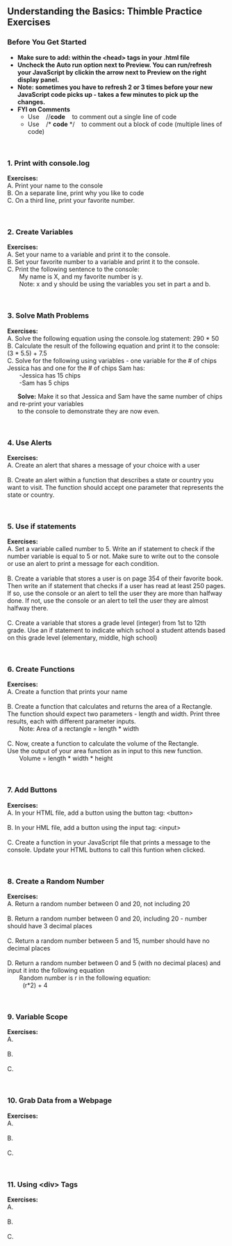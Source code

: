## Understanding the Basics: Thimble Practice Exercises

### Before You Get Started
* **Make sure to add: <script src="script.js"></script> within the &lt;head> tags in your .html file**
* **Uncheck the Auto run option next to Preview. You can run/refresh your JavaScript by clickin the arrow next to Preview on the right display panel.**
* **Note: sometimes you have to refresh 2 or 3 times before your new JavaScript code picks up - takes a few minutes to pick up the changes.**
* **FYI on Comments**
  * Use &nbsp;&nbsp;  //**code** &nbsp;&nbsp;   to comment out a single line of code
  * Use &nbsp;&nbsp; /* **code** */ &nbsp;&nbsp; to comment out a block of code (multiple lines of code)

<br>

### 1. Print with console.log

**Exercises:** <br>
A.  Print your name to the console <br>
B.  On a separate line, print why you like to code <br>
C.  On a third line, print your favorite number. <br>

<br>

### 2. Create Variables
**Exercises:** <br>
A.  Set your name to a variable and print it to the console. <br>
B.  Set your favorite number to a variable and print it to the console. <br>
C.  Print the following sentence to the console: <br>
&nbsp;&nbsp;&nbsp;&nbsp;&nbsp;&nbsp; My name is X, and my favorite number is y. <br>
&nbsp;&nbsp;&nbsp;&nbsp;&nbsp;&nbsp; Note: x and y should be using the variables you set in part a and b. <br>

<br>

### 3. Solve Math Problems
**Exercises:** <br>
A.  Solve the following equation using the console.log statement: 290 * 50 <br>
B.  Calculate the result of the following equation and print it to the console: (3 * 5.5) + 7.5 <br>
C.  Solve for the following using variables - one variable for the # of chips Jessica has and one for the # of chips Sam has:<br>
&nbsp;&nbsp;&nbsp;&nbsp;&nbsp;&nbsp; -Jessica has 15 chips <br>
&nbsp;&nbsp;&nbsp;&nbsp;&nbsp;&nbsp; -Sam has 5 chips<br>
          
&nbsp;&nbsp;&nbsp;&nbsp;&nbsp;&nbsp;**Solve:** Make it so that Jessica and Sam have the same number of chips and re-print your variables <br>
&nbsp;&nbsp;&nbsp;&nbsp;&nbsp;&nbsp;to the console to demonstrate they are now even.  <br>

<br>

### 4. Use Alerts
**Exercises:** <br>
A.  Create an alert that shares a message of your choice with a user <br><br>
B.  Create an alert within a function that describes a state or country you want to visit. The function should accept one parameter that represents the state or country. <br>

<br>

### 5. Use if statements
**Exercises:** <br>
A.  Set a variable called number to 5. Write an if statement to check if the number variable is equal to 5 or not. Make sure to write out to the console or use an alert to print a message for each condition. <br><br>
B.  Create a variable that stores a user is on page 354 of their favorite book. Then write an if statement that checks if a user has read at least 250 pages. If so, use the console or an alert to tell the user they are more than halfway done. If not, use the console or an alert to tell the user they are almost halfway there. <br><br>
C.  Create a variable that stores a grade level (integer) from 1st to 12th grade. Use an if statement to indicate which school a student attends based on this grade level (elementary, middle, high school)

<br>

### 6. Create Functions
**Exercises:** <br>
A.  Create a function that prints your name <br><br>
B.  Create a function that calculates and returns the area of a Rectangle. <br>
The function should expect two parameters - length and width. Print three results, each with different parameter inputs.<br>
&nbsp;&nbsp;&nbsp;&nbsp;&nbsp;&nbsp; Note: Area of a rectangle = length * width <br><br>
C.  Now, create a function to calculate the volume of the Rectangle. <br>
Use the output of your area function as in input to this new function.<br>
&nbsp;&nbsp;&nbsp;&nbsp;&nbsp;&nbsp; Volume = length * width * height

<br>

### 7. Add Buttons
**Exercises:** <br>
A.  In your HTML file, add a button using the button tag: &lt;button> <br><br>
B.  In your HML file, add a button using the input tag: &lt;input> <br><br>
C.  Create a function in your JavaScript file that prints a message to the console. Update your HTML buttons to call this funtion when clicked.

<br>

### 8. Create a Random Number
**Exercises:** <br>
A.  Return a random number between 0 and 20, not including 20 <br><br>
B.  Return a random number between 0 and 20, including 20 - number should have 3 decimal places <br><br>
C.  Return a random number between 5 and 15, number should have no decimal places <br><br>
D.  Return a random number between 0 and 5 (with no decimal places) and input it into the following equation <br>
&nbsp;&nbsp;&nbsp;&nbsp;&nbsp;&nbsp; Random number is r in the following equation:<br>
&nbsp;&nbsp;&nbsp;&nbsp;&nbsp;&nbsp;&nbsp;&nbsp; (r*2) + 4

<br>

### 9. Variable Scope
**Exercises:** <br>
A.  <br><br>
B.  <br><br>
C.  

<br>

### 10. Grab Data from a Webpage 
**Exercises:** <br>
A.  <br><br>
B.  <br><br>
C.  

<br>

### 11. Using &lt;div> Tags
**Exercises:** <br>
A.  <br><br>
B.  <br><br>
C.  


